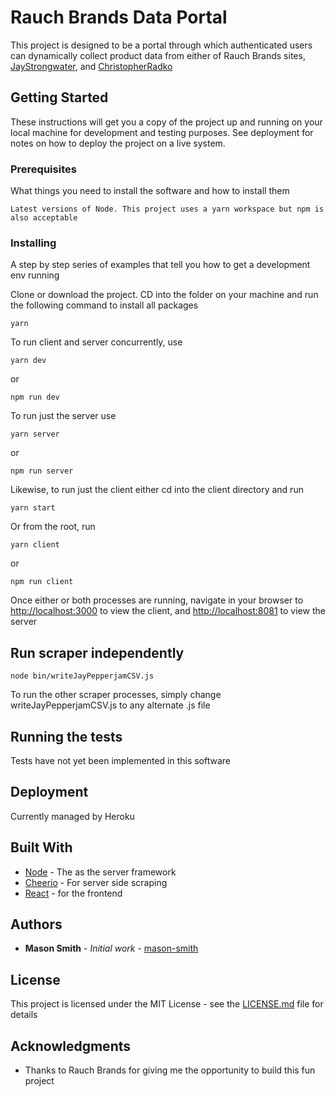 # Rauch Brands Data Portal

This project is designed to be a portal through which authenticated users can dynamically collect product data from either of Rauch Brands sites, [JayStrongwater](https://www.jaystrongwater.com/), and [ChristopherRadko](https://www.christopherradko.com/)

## Getting Started

These instructions will get you a copy of the project up and running on your local machine for development and testing purposes. See deployment for notes on how to deploy the project on a live system.

### Prerequisites

What things you need to install the software and how to install them

```
Latest versions of Node. This project uses a yarn workspace but npm is also acceptable
```

### Installing

A step by step series of examples that tell you how to get a development env running

Clone or download the project. CD into the folder on your machine and run the following command to install all packages

```
yarn
```

To run client and server concurrently, use

```
yarn dev
```

or

```
npm run dev
```

To run just the server use

```
yarn server
```

or

```
npm run server
```

Likewise, to run just the client either cd into the client directory and run

```
yarn start
```

Or from the root, run

```
yarn client
```

or

```
npm run client
```

Once either or both processes are running, navigate in your browser to [http://localhost:3000](http://localhost:3000) to view the client, and [http://localhost:8081](http://localhost:8081) to view the server

## Run scraper independently

```
node bin/writeJayPepperjamCSV.js
```

To run the other scraper processes, simply change writeJayPepperjamCSV.js to any alternate .js file

## Running the tests

Tests have not yet been implemented in this software

## Deployment

Currently managed by Heroku

## Built With

- [Node](https://nodejs.org/en/) - The as the server framework
- [Cheerio](https://cheerio.js.org/) - For server side scraping
- [React](https://reactjs.org//) - for the frontend

## Authors

- **Mason Smith** - _Initial work_ - [mason-smith](https://github.com/mason-smith)

## License

This project is licensed under the MIT License - see the [LICENSE.md](LICENSE.md) file for details

## Acknowledgments

- Thanks to Rauch Brands for giving me the opportunity to build this fun project

